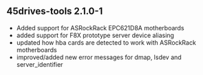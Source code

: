 ## 45drives-tools 2.1.0-1

* Added support for ASRockRack EPC621D8A motherboards
* added support for F8X prototype server device aliasing
* updated how hba cards are detected to work with ASRockRack motherboards
* improved/added new error messages for dmap, lsdev and server_identifier